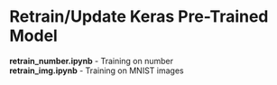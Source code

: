 <h1>Retrain/Update Keras Pre-Trained Model </h1>

<p>
  <b>retrain_number.ipynb</b> - Training on number <br/>
  <b>retrain_img.ipynb</b> - Training on MNIST images <br/>
</p>